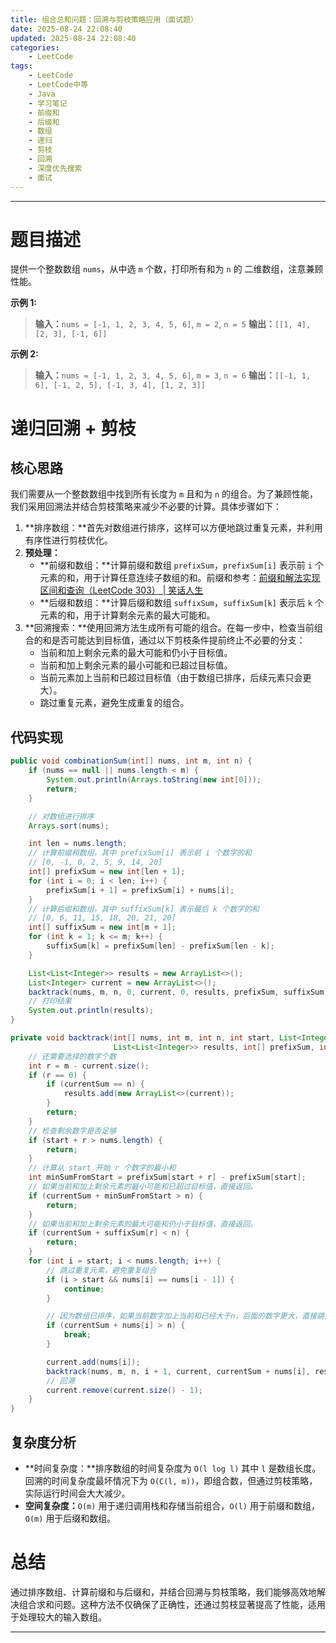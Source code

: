 ```yaml
---
title: 组合总和问题：回溯与剪枝策略应用（面试题）
date: 2025-08-24 22:08:40
updated: 2025-08-24 22:08:40
categories:
    - LeetCode
tags:
    - LeetCode
    - LeetCode中等
    - Java
    - 学习笔记
    - 前缀和
    - 后缀和
    - 数组
    - 递归
    - 剪枝
    - 回溯
    - 深度优先搜索
    - 面试
---
```

---

# 题目描述

提供一个整数数组 `nums`，从中选 `m` 个数，打印所有和为 `n` 的 二维数组，注意兼顾性能。

**示例 1:**
> **输入：**`nums = [-1, 1, 2, 3, 4, 5, 6]`, `m = 2`, `n = 5`
> **输出：**`[[1, 4], [2, 3], [-1, 6]]`

**示例 2:**
> **输入：**`nums = [-1, 1, 2, 3, 4, 5, 6]`, `m = 3`, `n = 6`
> **输出：**`[[-1, 1, 6], [-1, 2, 5], [-1, 3, 4], [1, 2, 3]]`

<!-- more -->

# 递归回溯 + 剪枝

## 核心思路

我们需要从一个整数数组中找到所有长度为 `m` 且和为 `n` 的组合。为了兼顾性能，我们采用回溯法并结合剪枝策略来减少不必要的计算。具体步骤如下：

1. **排序数组：**首先对数组进行排序，这样可以方便地跳过重复元素，并利用有序性进行剪枝优化。
2. **预处理：**
    * **前缀和数组：**计算前缀和数组 `prefixSum`，`prefixSum[i]` 表示前 `i` 个元素的和，用于计算任意连续子数组的和。前缀和参考：[前缀和解法实现区间和查询（LeetCode 303） | 笑话人生][1]
    * **后缀和数组：**计算后缀和数组 `suffixSum`，`suffixSum[k]` 表示后 `k` 个元素的和，用于计算剩余元素的最大可能和。
3. **回溯搜索：**使用回溯方法生成所有可能的组合。在每一步中，检查当前组合的和是否可能达到目标值，通过以下剪枝条件提前终止不必要的分支：
    * 当前和加上剩余元素的最大可能和仍小于目标值。
    * 当前和加上剩余元素的最小可能和已超过目标值。
    * 当前元素加上当前和已超过目标值（由于数组已排序，后续元素只会更大）。
    * 跳过重复元素，避免生成重复的组合。

## 代码实现

```java
public void combinationSum(int[] nums, int m, int n) {
    if (nums == null || nums.length < m) {
        System.out.println(Arrays.toString(new int[0]));
        return;
    }

    // 对数组进行排序
    Arrays.sort(nums);

    int len = nums.length;
    // 计算前缀和数组，其中 prefixSum[i] 表示前 i 个数字的和
    // [0, -1, 0, 2, 5, 9, 14, 20]
    int[] prefixSum = new int[len + 1];
    for (int i = 0; i < len; i++) {
        prefixSum[i + 1] = prefixSum[i] + nums[i];
    }
    // 计算后缀和数组，其中 suffixSum[k] 表示最后 k 个数字的和
    // [0, 6, 11, 15, 18, 20, 21, 20]
    int[] suffixSum = new int[m + 1];
    for (int k = 1; k <= m; k++) {
        suffixSum[k] = prefixSum[len] - prefixSum[len - k];
    }

    List<List<Integer>> results = new ArrayList<>();
    List<Integer> current = new ArrayList<>();
    backtrack(nums, m, n, 0, current, 0, results, prefixSum, suffixSum);
    // 打印结果
    System.out.println(results);
}

private void backtrack(int[] nums, int m, int n, int start, List<Integer> current, int currentSum,
                       List<List<Integer>> results, int[] prefixSum, int[] suffixSum) {
    // 还需要选择的数字个数
    int r = m - current.size();
    if (r == 0) {
        if (currentSum == n) {
            results.add(new ArrayList<>(current));
        }
        return;
    }
    // 检查剩余数字是否足够
    if (start + r > nums.length) {
        return;
    }
    // 计算从 start 开始 r 个数字的最小和
    int minSumFromStart = prefixSum[start + r] - prefixSum[start];
    // 如果当前和加上剩余元素的最小可能和已超过目标值，直接返回。
    if (currentSum + minSumFromStart > n) {
        return;
    }
    // 如果当前和加上剩余元素的最大可能和仍小于目标值，直接返回。
    if (currentSum + suffixSum[r] < n) {
        return;
    }
    for (int i = start; i < nums.length; i++) {
        // 跳过重复元素，避免重复组合
        if (i > start && nums[i] == nums[i - 1]) {
            continue;
        }

        // 因为数组已排序，如果当前数字加上当前和已经大于n，后面的数字更大，直接跳出循环
        if (currentSum + nums[i] > n) {
            break;
        }

        current.add(nums[i]);
        backtrack(nums, m, n, i + 1, current, currentSum + nums[i], results, prefixSum, suffixSum);
        // 回溯
        current.remove(current.size() - 1);
    }
}
```

## 复杂度分析

* **时间复杂度：**排序数组的时间复杂度为 `O(l log l)` 其中 `l` 是数组长度。回溯的时间复杂度最坏情况下为 `O(C(l, m))`，即组合数，但通过剪枝策略，实际运行时间会大大减少。
* **空间复杂度：**`O(m)` 用于递归调用栈和存储当前组合，`O(l)` 用于前缀和数组，`O(m)` 用于后缀和数组。

# 总结

通过排序数组、计算前缀和与后缀和，并结合回溯与剪枝策略，我们能够高效地解决组合求和问题。这种方法不仅确保了正确性，还通过剪枝显著提高了性能，适用于处理较大的输入数组。

---

[1]: /blog/2025/06/03/range-sum-query-immutable/ "前缀和解法实现区间和查询（LeetCode 303） | 笑话人生"
